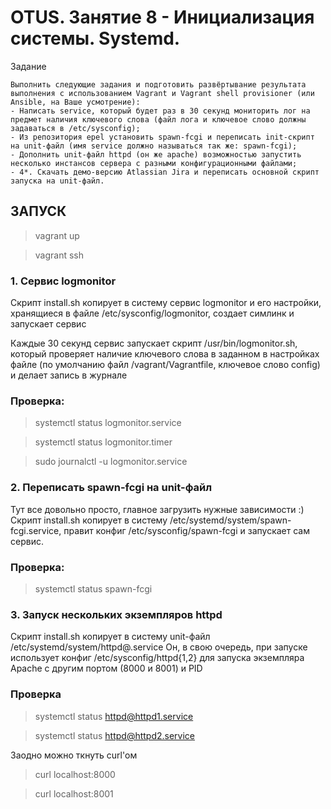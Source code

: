 # OTUS. Занятие 8 - Инициализация системы. Systemd. 

Задание
```
Выполнить следующие задания и подготовить развёртывание результата выполнения с использованием Vagrant и Vagrant shell provisioner (или Ansible, на Ваше усмотрение):
- Написать service, который будет раз в 30 секунд мониторить лог на предмет наличия ключевого слова (файл лога и ключевое слово должны задаваться в /etc/sysconfig);
- Из репозитория epel установить spawn-fcgi и переписать init-скрипт на unit-файл (имя service должно называться так же: spawn-fcgi);
- Дополнить unit-файл httpd (он же apache) возможностью запустить несколько инстансов сервера с разными конфигурационными файлами; 
- 4*. Скачать демо-версию Atlassian Jira и переписать основной скрипт запуска на unit-файл.
```

## ЗАПУСК

> vagrant up

> vagrant ssh

### 1. Сервис logmonitor

Скрипт install.sh копирует в систему сервис logmonitor и его настройки, хранящиеся в файле /etc/sysconfig/logmonitor, создает симлинк и запускает сервис

Каждые 30 секунд сервис запускает скрипт /usr/bin/logmonitor.sh, который проверяет наличие ключевого слова в заданном в настройках файле (по умолчанию файл /vagrant/Vagrantfile, ключевое слово config) и делает запись в журнале

### Проверка:
> systemctl status logmonitor.service

>systemctl status logmonitor.timer

>sudo journalctl -u logmonitor.service

### 2. Переписать spawn-fcgi на unit-файл 

Тут все довольно просто, главное загрузить нужные зависимости :)
Скрипт install.sh копирует в систему /etc/systemd/system/spawn-fcgi.service, правит конфиг /etc/sysconfig/spawn-fcgi и запускает сам сервис.

### Проверка:

> systemctl status spawn-fcgi

### 3. Запуск нескольких экземпляров httpd

Скрипт install.sh копирует в систему unit-файл /etc/systemd/system/httpd@.service
Он, в свою очередь, при запуске использует конфиг /etc/sysconfig/httpd{1,2} для запуска экземпляра Apache с другим портом (8000 и 8001) и PID 

### Проверка
> systemctl status httpd@httpd1.service

> systemctl status httpd@httpd2.service

Заодно можно ткнуть curl'ом
> curl localhost:8000

> curl localhost:8001
